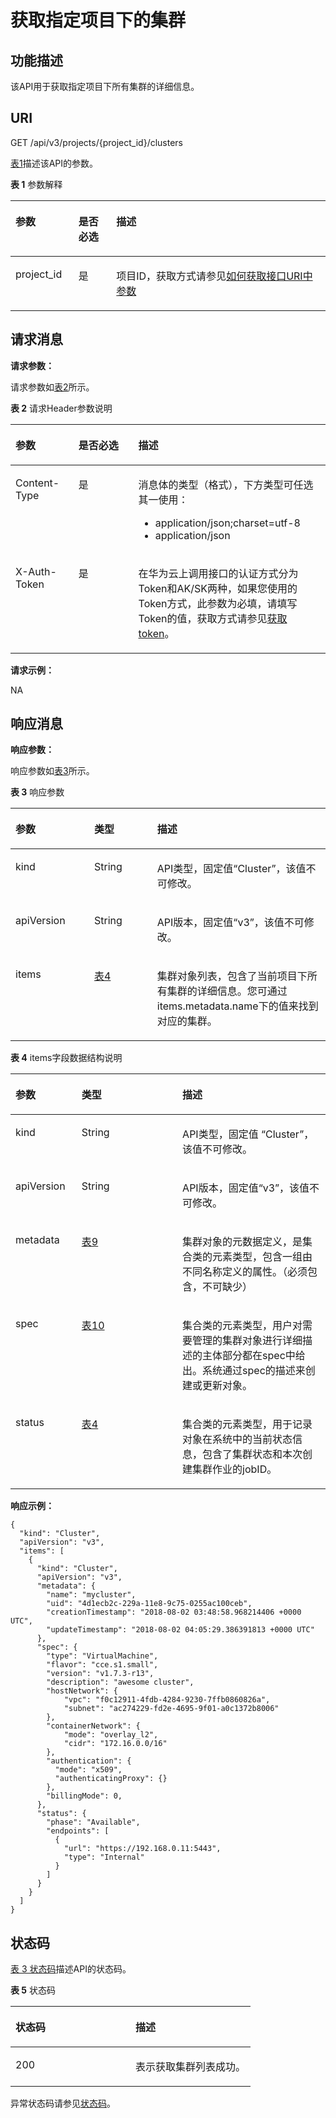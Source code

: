 # 获取指定项目下的集群<a name="cce_02_0239"></a>

## 功能描述<a name="section1686113493165"></a>

该API用于获取指定项目下所有集群的详细信息。

## URI<a name="section8403243161416"></a>

GET /api/v3/projects/\{project\_id\}/clusters

[表1](#table2027961241820)描述该API的参数。

**表 1**  参数解释

<a name="table2027961241820"></a>
<table><thead align="left"><tr id="row122809120186"><th class="cellrowborder" valign="top" width="20%" id="mcps1.2.4.1.1"><p id="p91421758131813"><a name="p91421758131813"></a><a name="p91421758131813"></a>参数</p>
</th>
<th class="cellrowborder" valign="top" width="12%" id="mcps1.2.4.1.2"><p id="p101421758131816"><a name="p101421758131816"></a><a name="p101421758131816"></a>是否必选</p>
</th>
<th class="cellrowborder" valign="top" width="68%" id="mcps1.2.4.1.3"><p id="p19143115818187"><a name="p19143115818187"></a><a name="p19143115818187"></a>描述</p>
</th>
</tr>
</thead>
<tbody><tr id="row32801312121810"><td class="cellrowborder" valign="top" width="20%" headers="mcps1.2.4.1.1 "><p id="p1714415589184"><a name="p1714415589184"></a><a name="p1714415589184"></a>project_id</p>
</td>
<td class="cellrowborder" valign="top" width="12%" headers="mcps1.2.4.1.2 "><p id="p814518580186"><a name="p814518580186"></a><a name="p814518580186"></a>是</p>
</td>
<td class="cellrowborder" valign="top" width="68%" headers="mcps1.2.4.1.3 "><p id="p5145175891811"><a name="p5145175891811"></a><a name="p5145175891811"></a>项目ID，获取方式请参见<a href="如何获取接口URI中参数.md">如何获取接口URI中参数</a></p>
</td>
</tr>
</tbody>
</table>

## 请求消息<a name="section947084713911"></a>

**请求参数：**

请求参数如[表2](#table538113720514)所示。

**表 2**  请求Header参数说明

<a name="table538113720514"></a>
<table><thead align="left"><tr id="rfa9887d2192b4daf96a398ba4aa330ba"><th class="cellrowborder" valign="top" width="20%" id="mcps1.2.4.1.1"><p id="zh-cn_topic_0102499074_p115009545264"><a name="zh-cn_topic_0102499074_p115009545264"></a><a name="zh-cn_topic_0102499074_p115009545264"></a>参数</p>
</th>
<th class="cellrowborder" valign="top" width="19%" id="mcps1.2.4.1.2"><p id="zh-cn_topic_0102499074_p175001547265"><a name="zh-cn_topic_0102499074_p175001547265"></a><a name="zh-cn_topic_0102499074_p175001547265"></a>是否必选</p>
</th>
<th class="cellrowborder" valign="top" width="61%" id="mcps1.2.4.1.3"><p id="aa03010621f89416099d531d5363b21f0"><a name="aa03010621f89416099d531d5363b21f0"></a><a name="aa03010621f89416099d531d5363b21f0"></a>描述</p>
</th>
</tr>
</thead>
<tbody><tr id="r77cde9689105452fa577b51f5d5ec75e"><td class="cellrowborder" valign="top" width="20%" headers="mcps1.2.4.1.1 "><p id="zh-cn_topic_0102499074_p69808112344"><a name="zh-cn_topic_0102499074_p69808112344"></a><a name="zh-cn_topic_0102499074_p69808112344"></a>Content-Type</p>
</td>
<td class="cellrowborder" valign="top" width="19%" headers="mcps1.2.4.1.2 "><p id="adb2b503bb72948f6bb1b27a2bd1d4200"><a name="adb2b503bb72948f6bb1b27a2bd1d4200"></a><a name="adb2b503bb72948f6bb1b27a2bd1d4200"></a>是</p>
</td>
<td class="cellrowborder" valign="top" width="61%" headers="mcps1.2.4.1.3 "><p id="afef5663e51d9456eb0b61ac0ca2ac968"><a name="afef5663e51d9456eb0b61ac0ca2ac968"></a><a name="afef5663e51d9456eb0b61ac0ca2ac968"></a>消息体的类型（格式），下方类型可任选其一使用：</p>
<a name="ua8348e3676864fbc8bd9842ab67c59cc"></a><a name="ua8348e3676864fbc8bd9842ab67c59cc"></a><ul id="ua8348e3676864fbc8bd9842ab67c59cc"><li>application/json;charset=utf-8</li><li>application/json</li></ul>
</td>
</tr>
<tr id="rf5fddfbf31c84e7ca5a814a29e778778"><td class="cellrowborder" valign="top" width="20%" headers="mcps1.2.4.1.1 "><p id="a66677a6b003b493793612e2e0cf4bc1b"><a name="a66677a6b003b493793612e2e0cf4bc1b"></a><a name="a66677a6b003b493793612e2e0cf4bc1b"></a>X-Auth-Token</p>
</td>
<td class="cellrowborder" valign="top" width="19%" headers="mcps1.2.4.1.2 "><p id="af788070d503c465195756904e809ecf5"><a name="af788070d503c465195756904e809ecf5"></a><a name="af788070d503c465195756904e809ecf5"></a>是</p>
</td>
<td class="cellrowborder" valign="top" width="61%" headers="mcps1.2.4.1.3 "><p id="aa941baeff30643a48aba83e0119c3719"><a name="aa941baeff30643a48aba83e0119c3719"></a><a name="aa941baeff30643a48aba83e0119c3719"></a>在华为云上调用接口的认证方式分为Token和AK/SK两种，如果您使用的Token方式，此参数为必填，请填写Token的值，获取方式请参见<a href="获取请求认证.md#section2417768214391">获取token</a>。</p>
</td>
</tr>
</tbody>
</table>

**请求示例：**

NA

## 响应消息<a name="section61819725020"></a>

**响应参数：**

响应参数如[表3](#tbc3326e0c54546bdb5f6e68afc9bd0ce)所示。

**表 3**  响应参数

<a name="tbc3326e0c54546bdb5f6e68afc9bd0ce"></a>
<table><thead align="left"><tr id="r9bf351a6949d4873a97f9ff3c57a97d9"><th class="cellrowborder" valign="top" width="25%" id="mcps1.2.4.1.1"><p id="ac8da65c02895421298a120f209637c60"><a name="ac8da65c02895421298a120f209637c60"></a><a name="ac8da65c02895421298a120f209637c60"></a>参数</p>
</th>
<th class="cellrowborder" valign="top" width="20%" id="mcps1.2.4.1.2"><p id="p1654581422214"><a name="p1654581422214"></a><a name="p1654581422214"></a>类型</p>
</th>
<th class="cellrowborder" valign="top" width="55.00000000000001%" id="mcps1.2.4.1.3"><p id="p125451914132219"><a name="p125451914132219"></a><a name="p125451914132219"></a>描述</p>
</th>
</tr>
</thead>
<tbody><tr id="rd9d605ca8206457498d68437911dfc99"><td class="cellrowborder" valign="top" width="25%" headers="mcps1.2.4.1.1 "><p id="p44731858185518"><a name="p44731858185518"></a><a name="p44731858185518"></a>kind</p>
</td>
<td class="cellrowborder" valign="top" width="20%" headers="mcps1.2.4.1.2 "><p id="p57145269553"><a name="p57145269553"></a><a name="p57145269553"></a>String</p>
</td>
<td class="cellrowborder" valign="top" width="55.00000000000001%" headers="mcps1.2.4.1.3 "><p id="p12712326175517"><a name="p12712326175517"></a><a name="p12712326175517"></a>API类型，固定值“Cluster”，该值不可修改。</p>
</td>
</tr>
<tr id="row1698782994313"><td class="cellrowborder" valign="top" width="25%" headers="mcps1.2.4.1.1 "><p id="p144741580551"><a name="p144741580551"></a><a name="p144741580551"></a>apiVersion</p>
</td>
<td class="cellrowborder" valign="top" width="20%" headers="mcps1.2.4.1.2 "><p id="p6707526185513"><a name="p6707526185513"></a><a name="p6707526185513"></a>String</p>
</td>
<td class="cellrowborder" valign="top" width="55.00000000000001%" headers="mcps1.2.4.1.3 "><p id="p1770492695518"><a name="p1770492695518"></a><a name="p1770492695518"></a>API版本，固定值“v3”，该值不可修改。</p>
</td>
</tr>
<tr id="re8e414dc8b974f37a56a399cf1d875fe"><td class="cellrowborder" valign="top" width="25%" headers="mcps1.2.4.1.1 "><p id="p92203252379"><a name="p92203252379"></a><a name="p92203252379"></a>items</p>
</td>
<td class="cellrowborder" valign="top" width="20%" headers="mcps1.2.4.1.2 "><p id="p121914251378"><a name="p121914251378"></a><a name="p121914251378"></a><a href="#table34052983203655">表4</a></p>
</td>
<td class="cellrowborder" valign="top" width="55.00000000000001%" headers="mcps1.2.4.1.3 "><p id="p256924217343"><a name="p256924217343"></a><a name="p256924217343"></a>集群对象列表，包含了当前项目下所有集群的详细信息。您可通过items.metadata.name下的值来找到对应的集群。</p>
</td>
</tr>
</tbody>
</table>

**表 4**  items字段数据结构说明

<a name="table34052983203655"></a>
<table><thead align="left"><tr id="row73461713174118"><th class="cellrowborder" valign="top" width="21%" id="mcps1.2.4.1.1"><p id="p183483137415"><a name="p183483137415"></a><a name="p183483137415"></a>参数</p>
</th>
<th class="cellrowborder" valign="top" width="32%" id="mcps1.2.4.1.2"><p id="p935016137414"><a name="p935016137414"></a><a name="p935016137414"></a>类型</p>
</th>
<th class="cellrowborder" valign="top" width="47%" id="mcps1.2.4.1.3"><p id="p6353181334117"><a name="p6353181334117"></a><a name="p6353181334117"></a>描述</p>
</th>
</tr>
</thead>
<tbody><tr id="row83577139411"><td class="cellrowborder" valign="top" width="21%" headers="mcps1.2.4.1.1 "><p id="p1236111131411"><a name="p1236111131411"></a><a name="p1236111131411"></a>kind</p>
</td>
<td class="cellrowborder" valign="top" width="32%" headers="mcps1.2.4.1.2 "><p id="p1536211364111"><a name="p1536211364111"></a><a name="p1536211364111"></a>String</p>
</td>
<td class="cellrowborder" valign="top" width="47%" headers="mcps1.2.4.1.3 "><p id="p83669139412"><a name="p83669139412"></a><a name="p83669139412"></a>API类型，固定值 “Cluster”，该值不可修改。</p>
</td>
</tr>
<tr id="row2367713184120"><td class="cellrowborder" valign="top" width="21%" headers="mcps1.2.4.1.1 "><p id="p12369151310411"><a name="p12369151310411"></a><a name="p12369151310411"></a>apiVersion</p>
</td>
<td class="cellrowborder" valign="top" width="32%" headers="mcps1.2.4.1.2 "><p id="p93719131417"><a name="p93719131417"></a><a name="p93719131417"></a>String</p>
</td>
<td class="cellrowborder" valign="top" width="47%" headers="mcps1.2.4.1.3 "><p id="p19374121364119"><a name="p19374121364119"></a><a name="p19374121364119"></a>API版本，固定值“v3”，该值不可修改。</p>
</td>
</tr>
<tr id="row13375413164113"><td class="cellrowborder" valign="top" width="21%" headers="mcps1.2.4.1.1 "><p id="p73771813134111"><a name="p73771813134111"></a><a name="p73771813134111"></a>metadata</p>
</td>
<td class="cellrowborder" valign="top" width="32%" headers="mcps1.2.4.1.2 "><p id="p1638019132419"><a name="p1638019132419"></a><a name="p1638019132419"></a><a href="创建集群.md#table669019286188">表9</a></p>
</td>
<td class="cellrowborder" valign="top" width="47%" headers="mcps1.2.4.1.3 "><p id="p8382151374115"><a name="p8382151374115"></a><a name="p8382151374115"></a>集群对象的元数据定义，是集合类的元素类型，包含一组由不同名称定义的属性。（必须包含，不可缺少）</p>
</td>
</tr>
<tr id="row5383813194112"><td class="cellrowborder" valign="top" width="21%" headers="mcps1.2.4.1.1 "><p id="p1038501314417"><a name="p1038501314417"></a><a name="p1038501314417"></a>spec</p>
</td>
<td class="cellrowborder" valign="top" width="32%" headers="mcps1.2.4.1.2 "><p id="p1238712136416"><a name="p1238712136416"></a><a name="p1238712136416"></a><a href="创建集群.md#table195921039143517">表10</a></p>
</td>
<td class="cellrowborder" valign="top" width="47%" headers="mcps1.2.4.1.3 "><p id="p19391171314114"><a name="p19391171314114"></a><a name="p19391171314114"></a>集合类的元素类型，用户对需要管理的集群对象进行详细描述的主体部分都在spec中给出。系统通过spec的描述来创建或更新对象。</p>
</td>
</tr>
<tr id="row2039216132419"><td class="cellrowborder" valign="top" width="21%" headers="mcps1.2.4.1.1 "><p id="p203945139415"><a name="p203945139415"></a><a name="p203945139415"></a>status</p>
</td>
<td class="cellrowborder" valign="top" width="32%" headers="mcps1.2.4.1.2 "><p id="p14395121384115"><a name="p14395121384115"></a><a name="p14395121384115"></a><a href="获取指定的集群.md#table6749834132215">表4</a></p>
</td>
<td class="cellrowborder" valign="top" width="47%" headers="mcps1.2.4.1.3 "><p id="p339891394117"><a name="p339891394117"></a><a name="p339891394117"></a>集合类的元素类型，用于记录对象在系统中的当前状态信息，包含了集群状态和本次创建集群作业的jobID。</p>
</td>
</tr>
</tbody>
</table>

**响应示例：**

```
{
  "kind": "Cluster",
  "apiVersion": "v3",
  "items": [
    {
      "kind": "Cluster",
      "apiVersion": "v3",
      "metadata": {
        "name": "mycluster",
        "uid": "4d1ecb2c-229a-11e8-9c75-0255ac100ceb",
        "creationTimestamp": "2018-08-02 03:48:58.968214406 +0000 UTC",
        "updateTimestamp": "2018-08-02 04:05:29.386391813 +0000 UTC"
      },
      "spec": {
        "type": "VirtualMachine",
        "flavor": "cce.s1.small",
        "version": "v1.7.3-r13",
        "description": "awesome cluster",
        "hostNetwork": {
            "vpc": "f0c12911-4fdb-4284-9230-7ffb0860826a",
            "subnet": "ac274229-fd2e-4695-9f01-a0c1372b8006"
        },
        "containerNetwork": {
            "mode": "overlay_l2",
            "cidr": "172.16.0.0/16"
        },
        "authentication": {
          "mode": "x509",
          "authenticatingProxy": {}
        },
        "billingMode": 0,
      },
      "status": {
        "phase": "Available",
        "endpoints": [
          {
            "url": "https://192.168.0.11:5443",
            "type": "Internal"
          }
        ]
      }
    }
  ]
}
```

## 状态码<a name="s50f1049a6a4d404c895cf636eb8f3bf1"></a>

[表 3 状态码](#zh-cn_topic_0079614900_table46761928)描述API的状态码。

**表 5**  状态码

<a name="zh-cn_topic_0079614900_table46761928"></a>
<table><thead align="left"><tr id="zh-cn_topic_0079614900_row33254664"><th class="cellrowborder" valign="top" width="50%" id="mcps1.2.3.1.1"><p id="p55616028205955"><a name="p55616028205955"></a><a name="p55616028205955"></a>状态码</p>
</th>
<th class="cellrowborder" valign="top" width="50%" id="mcps1.2.3.1.2"><p id="p8604418205955"><a name="p8604418205955"></a><a name="p8604418205955"></a>描述</p>
</th>
</tr>
</thead>
<tbody><tr id="zh-cn_topic_0079614900_row41084259"><td class="cellrowborder" valign="top" width="50%" headers="mcps1.2.3.1.1 "><p id="zh-cn_topic_0079614900_p39490674"><a name="zh-cn_topic_0079614900_p39490674"></a><a name="zh-cn_topic_0079614900_p39490674"></a>200</p>
</td>
<td class="cellrowborder" valign="top" width="50%" headers="mcps1.2.3.1.2 "><p id="zh-cn_topic_0079614900_p44628050"><a name="zh-cn_topic_0079614900_p44628050"></a><a name="zh-cn_topic_0079614900_p44628050"></a>表示获取集群列表成功。</p>
</td>
</tr>
</tbody>
</table>

异常状态码请参见[状态码](状态码.md)。


